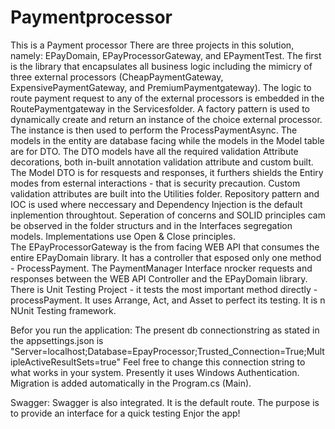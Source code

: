 # Paymentprocessor
This is a Payment processor
There are three projects in this solution, namely: EPayDomain, EPayProcessorGateway, and EPaymentTest. The first is the library that encapsulates all business logic including the mimicry of three external processors (CheapPaymentGateway, ExpensivePaymentGateway, and PremiumPaymentgateway). The logic to route payment request to any of the external processors is embedded in the RoutePaymentgateway in the Servicesfolder. A factory pattern is used to dynamically create and return an instance of the choice external processor. The instance is then used to perform the ProcessPaymentAsync. The models in the entity are database facing while the models in the Model table are for DTO. The DTO models have all the required validation Attribute decorations, both in-built annotation  validation attribute and custom built. The Model DTO is for resquests and responses, it furthers shields the Entiry modes from esternal interactions - that is security precaution.  Custom validation attributes are built into the Utilities folder. Repository pattern and IOC is used where neccessary and Dependency Injection is the default inplemention throughtout. Seperation of concerns and SOLID principles cam be observed in the folder structurs and in the Interfaces segregation models. Implementations use Open & Close principles.  
The EPayProcessorGateway is the from facing WEB API that consumes the entire EPayDomain library. It has a controller that esposed only one method - ProcessPayment. The PaymentManager Interface nrocker requests and responses between the WEB API Controller and the EPayDomain library. 
There is Unit Testing Project - it tests the most important method directly - processPayment. It uses  Arrange, Act, and Asset to perfect its testing. It is n NUnit Testing framework.

Befor you run the application:
The present db connectionstring as stated in the appsettings.json is "Server=localhost;Database=EpayProcessor;Trusted_Connection=True;MultipleActiveResultSets=true"
Feel free to change this connection string to what works in your system. Presently it uses Windows Authentication. Migration is added automatically in the Program.cs (Main). 

Swagger:
Swagger is also integrated. It is the default route. The purpose is to provide an interface for a quick testing
Enjor the app!
